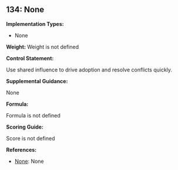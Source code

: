 ## 134: None

**Implementation Types:**
 
- None

**Weight:** Weight is not defined

**Control Statement:**

Use shared influence to drive adoption and resolve conflicts quickly.

**Supplemental Guidance:**

None

**Formula:**

Formula is not defined

**Scoring Guide:**

Score is not defined

**References:**

- [None](None): None